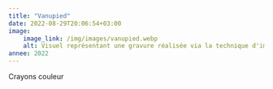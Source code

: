 ```yaml
---
title: "Vanupied"
date: 2022-08-29T20:06:54+03:00
image:
    image_link: /img/images/vanupied.webp
    alt: Visuel représentant une gravure réalisée via la technique d'impression en creux tetrapak.
annee: 2022
---
```

Crayons couleur